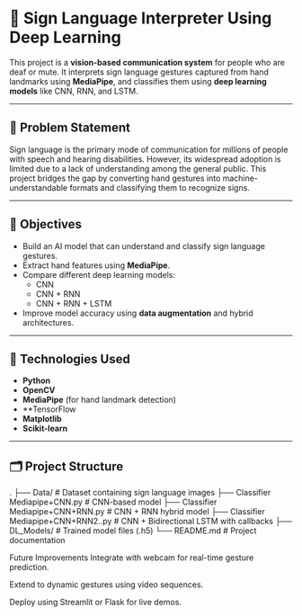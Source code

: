 
# 🧠 Sign Language Interpreter Using Deep Learning

This project is a **vision-based communication system** for people who are deaf or mute. It interprets sign language gestures captured from hand landmarks using **MediaPipe**, and classifies them using **deep learning models** like CNN, RNN, and LSTM.

---

## 📌 Problem Statement

Sign language is the primary mode of communication for millions of people with speech and hearing disabilities. However, its widespread adoption is limited due to a lack of understanding among the general public. This project bridges the gap by converting hand gestures into machine-understandable formats and classifying them to recognize signs.

---

## 🎯 Objectives

- Build an AI model that can understand and classify sign language gestures.
- Extract hand features using **MediaPipe**.
- Compare different deep learning models:
  - CNN
  - CNN + RNN
  - CNN + RNN + LSTM
- Improve model accuracy using **data augmentation** and hybrid architectures.

---

## 🧰 Technologies Used

- **Python**
- **OpenCV**
- **MediaPipe** (for hand landmark detection)
- **TensorFlow
- **Matplotlib**
- **Scikit-learn**

---

## 🗂️ Project Structure

.
├── Data/                         # Dataset containing sign language images
├── Classifier Mediapipe+CNN.py                # CNN-based model
├── Classifier Mediapipe+CNN+RNN.py            # CNN + RNN hybrid model
├── Classifier Mediapipe+CNN+RNN2..py          # CNN + Bidirectional LSTM with callbacks
├── DL_Models/                   # Trained model files (.h5)
└── README.md                    # Project documentation

Future Improvements
Integrate with webcam for real-time gesture prediction.

Extend to dynamic gestures using video sequences.

Deploy using Streamlit or Flask for live demos.


